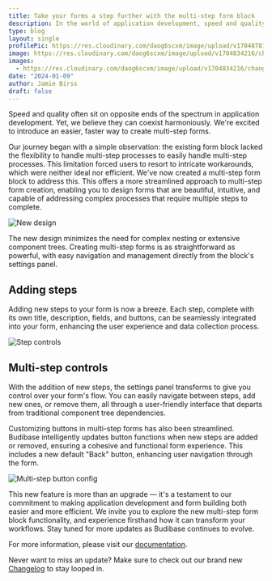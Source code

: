 ```yaml
---
title: Take your forms a step further with the multi-step form block
description: In the world of application development, speed and quality often sit on opposite ends of the spectrum. Yet, we believe they can coexist harmoniously. That's why we're excited to introduce an easier way to create multi-step forms. 
type: blog
layout: single
profilePic: https://res.cloudinary.com/daog6scxm/image/upload/v1704878154/Photos/headshot_aw4uce.png
image: https://res.cloudinary.com/daog6scxm/image/upload/v1704834216/changelog/multi-step-form-block/abstract-multi-step_form_block_vu7heb.png
images:
  - https://res.cloudinary.com/daog6scxm/image/upload/v1704834216/changelog/multi-step-form-block/abstract-multi-step_form_block_vu7heb.png
date: "2024-01-09"
author: Jamie Birss
draft: false
---
```

Speed and quality often sit on opposite ends of the spectrum in application development. Yet, we believe they can coexist harmoniously. We're excited to introduce an easier, faster way to create multi-step forms. 

Our journey began with a simple observation: the existing form block lacked the flexibility to handle multi-step processes to easily handle multi-step processes. This limitation forced users to resort to intricate workarounds, which were neither ideal nor efficient.  We've now created a multi-step form block to address this. This offers a more streamlined approach to multi-step form creation, enabling you to design forms that are beautiful, intuitive, and capable of addressing complex processes that require multiple steps to complete.

![New design](https://res.cloudinary.com/daog6scxm/image/upload/v1704837148/changelog/multi-step-form-block/CleanShot_2024-01-09_at_21.51.27_2x_w6dtmq.png)

The new design minimizes the need for complex nesting or extensive component trees. Creating multi-step forms is as straightforward as powerful, with easy navigation and management directly from the block's settings panel.

## Adding steps
Adding new steps to your form is now a breeze. Each step, complete with its own title, description, fields, and buttons, can be seamlessly integrated into your form, enhancing the user experience and data collection process.

![Step controls](https://res.cloudinary.com/daog6scxm/image/upload/v1704834681/changelog/multi-step-form-block/CleanShot_2024-01-09_at_21.10.48_2x_uiiotg.webp)

## Multi-step controls
With the addition of new steps, the settings panel transforms to give you control over your form's flow. You can easily navigate between steps, add new ones, or remove them, all through a user-friendly interface that departs from traditional component tree dependencies.

Customizing buttons in multi-step forms has also been streamlined. Budibase intelligently updates button functions when new steps are added or removed, ensuring a cohesive and functional form experience. This includes a new default "Back" button, enhancing user navigation through the form.

![Multi-step button config](https://res.cloudinary.com/daog6scxm/image/upload/v1704837392/changelog/multi-step-form-block/CleanShot_2024-01-09_at_21.56.15_2x_kywr5z.webp)

This new feature is more than an upgrade — it's a testament to our commitment to making application development and form building both easier and more efficient. We invite you to explore the new multi-step form block functionality, and experience firsthand how it can transform your workflows. Stay tuned for more updates as Budibase continues to evolve.

For more information, please visit our [documentation](https://docs.budibase.com).

Never want to miss an update? Make sure to check out our brand new [Changelog](https://docs.budibase.com/changelog) to stay looped in.
